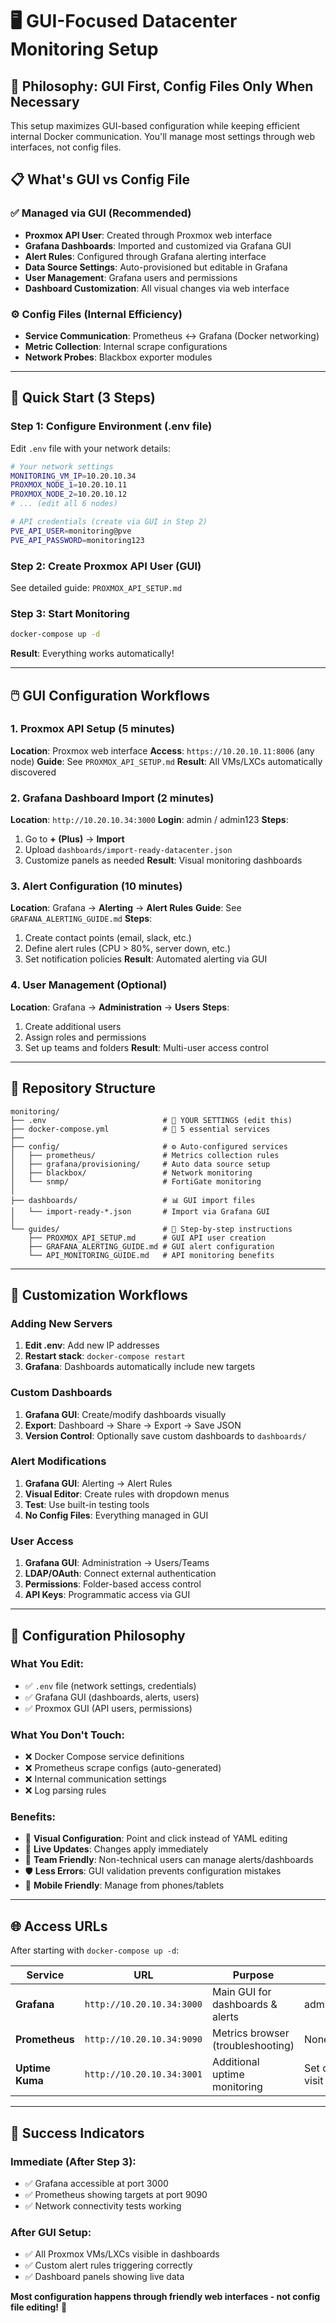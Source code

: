 # 🖥️ GUI-Focused Datacenter Monitoring Setup

## 🎯 Philosophy: GUI First, Config Files Only When Necessary

This setup maximizes GUI-based configuration while keeping efficient internal Docker communication. You'll manage most settings through web interfaces, not config files.

## 📋 What's GUI vs Config File

### ✅ Managed via GUI (Recommended)
- **Proxmox API User**: Created through Proxmox web interface
- **Grafana Dashboards**: Imported and customized via Grafana GUI
- **Alert Rules**: Configured through Grafana alerting interface
- **Data Source Settings**: Auto-provisioned but editable in Grafana
- **User Management**: Grafana users and permissions
- **Dashboard Customization**: All visual changes via web interface

### ⚙️ Config Files (Internal Efficiency)
- **Service Communication**: Prometheus ↔ Grafana (Docker networking)
- **Metric Collection**: Internal scrape configurations
- **Network Probes**: Blackbox exporter modules

---

## 🚀 Quick Start (3 Steps)

### Step 1: Configure Environment (.env file)
Edit `.env` file with your network details:
```bash
# Your network settings
MONITORING_VM_IP=10.20.10.34
PROXMOX_NODE_1=10.20.10.11
PROXMOX_NODE_2=10.20.10.12
# ... (edit all 6 nodes)

# API credentials (create via GUI in Step 2)
PVE_API_USER=monitoring@pve
PVE_API_PASSWORD=monitoring123
```

### Step 2: Create Proxmox API User (GUI)
See detailed guide: `PROXMOX_API_SETUP.md`

### Step 3: Start Monitoring
```bash
docker-compose up -d
```

**Result**: Everything works automatically!

---

## 🖱️ GUI Configuration Workflows

### 1. Proxmox API Setup (5 minutes)
**Location**: Proxmox web interface
**Access**: `https://10.20.10.11:8006` (any node)
**Guide**: See `PROXMOX_API_SETUP.md`
**Result**: All VMs/LXCs automatically discovered

### 2. Grafana Dashboard Import (2 minutes)
**Location**: `http://10.20.10.34:3000`
**Login**: admin / admin123
**Steps**:
1. Go to **+ (Plus)** → **Import**
2. Upload `dashboards/import-ready-datacenter.json`
3. Customize panels as needed
**Result**: Visual monitoring dashboards

### 3. Alert Configuration (10 minutes)
**Location**: Grafana → **Alerting** → **Alert Rules**
**Guide**: See `GRAFANA_ALERTING_GUIDE.md`
**Steps**:
1. Create contact points (email, slack, etc.)
2. Define alert rules (CPU > 80%, server down, etc.)
3. Set notification policies
**Result**: Automated alerting via GUI

### 4. User Management (Optional)
**Location**: Grafana → **Administration** → **Users**
**Steps**:
1. Create additional users
2. Assign roles and permissions
3. Set up teams and folders
**Result**: Multi-user access control

---

## 📁 Repository Structure

```
monitoring/
├── .env                          # 🔧 YOUR SETTINGS (edit this)
├── docker-compose.yml            # 🐳 5 essential services
├── 
├── config/                       # ⚙️ Auto-configured services
│   ├── prometheus/               # Metrics collection rules
│   ├── grafana/provisioning/     # Auto data source setup
│   ├── blackbox/                 # Network monitoring
│   └── snmp/                     # FortiGate monitoring
│
├── dashboards/                   # 📊 GUI import files
│   └── import-ready-*.json       # Import via Grafana GUI
│
└── guides/                       # 📖 Step-by-step instructions
    ├── PROXMOX_API_SETUP.md      # GUI API user creation
    ├── GRAFANA_ALERTING_GUIDE.md # GUI alert configuration
    └── API_MONITORING_GUIDE.md   # API monitoring benefits
```

---

## 🎨 Customization Workflows

### Adding New Servers
1. **Edit .env**: Add new IP addresses
2. **Restart stack**: `docker-compose restart`
3. **Grafana**: Dashboards automatically include new targets

### Custom Dashboards
1. **Grafana GUI**: Create/modify dashboards visually
2. **Export**: Dashboard → Share → Export → Save JSON
3. **Version Control**: Optionally save custom dashboards to `dashboards/`

### Alert Modifications
1. **Grafana GUI**: Alerting → Alert Rules
2. **Visual Editor**: Create rules with dropdown menus
3. **Test**: Use built-in testing tools
4. **No Config Files**: Everything managed in GUI

### User Access
1. **Grafana GUI**: Administration → Users/Teams
2. **LDAP/OAuth**: Connect external authentication
3. **Permissions**: Folder-based access control
4. **API Keys**: Programmatic access via GUI

---

## 🔧 Configuration Philosophy

### What You Edit:
- ✅ `.env` file (network settings, credentials)
- ✅ Grafana GUI (dashboards, alerts, users)
- ✅ Proxmox GUI (API users, permissions)

### What You Don't Touch:
- ❌ Docker Compose service definitions
- ❌ Prometheus scrape configs (auto-generated)
- ❌ Internal communication settings
- ❌ Log parsing rules

### Benefits:
- 🎯 **Visual Configuration**: Point and click instead of YAML editing
- 🔄 **Live Updates**: Changes apply immediately
- 👥 **Team Friendly**: Non-technical users can manage alerts/dashboards
- 🛡️ **Less Errors**: GUI validation prevents configuration mistakes
- 📱 **Mobile Friendly**: Manage from phones/tablets

---

## 🌐 Access URLs

After starting with `docker-compose up -d`:

| Service | URL | Purpose | Login |
|---------|-----|---------|-------|
| **Grafana** | `http://10.20.10.34:3000` | Main GUI for dashboards & alerts | admin/admin123 |
| **Prometheus** | `http://10.20.10.34:9090` | Metrics browser (troubleshooting) | None |
| **Uptime Kuma** | `http://10.20.10.34:3001` | Additional uptime monitoring | Set during first visit |

---

## 🎉 Success Indicators

### Immediate (After Step 3):
- ✅ Grafana accessible at port 3000
- ✅ Prometheus showing targets at port 9090
- ✅ Network connectivity tests working

### After GUI Setup:
- ✅ All Proxmox VMs/LXCs visible in dashboards
- ✅ Custom alert rules triggering correctly
- ✅ Dashboard panels showing live data

**Most configuration happens through friendly web interfaces - not config file editing!** 🎯
